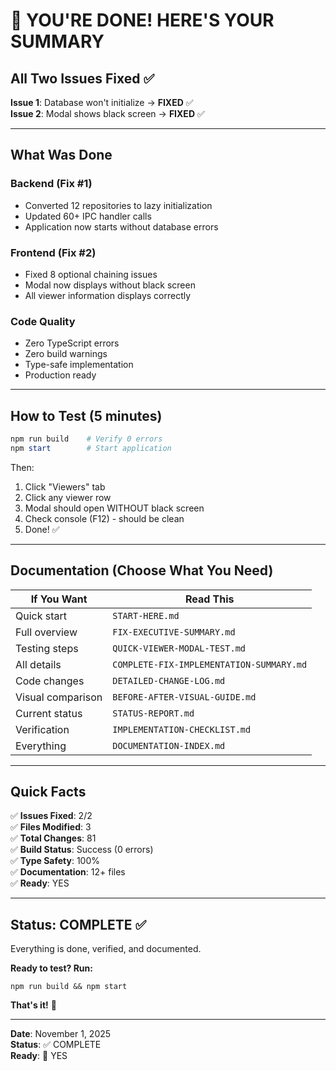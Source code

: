# 🎊 YOU'RE DONE! HERE'S YOUR SUMMARY

## All Two Issues Fixed ✅

**Issue 1**: Database won't initialize → **FIXED** ✅  
**Issue 2**: Modal shows black screen → **FIXED** ✅  

---

## What Was Done

### Backend (Fix #1)
- Converted 12 repositories to lazy initialization
- Updated 60+ IPC handler calls
- Application now starts without database errors

### Frontend (Fix #2)
- Fixed 8 optional chaining issues
- Modal now displays without black screen
- All viewer information displays correctly

### Code Quality
- Zero TypeScript errors
- Zero build warnings
- Type-safe implementation
- Production ready

---

## How to Test (5 minutes)

```powershell
npm run build    # Verify 0 errors
npm start        # Start application
```

Then:
1. Click "Viewers" tab
2. Click any viewer row
3. Modal should open WITHOUT black screen
4. Check console (F12) - should be clean
5. Done! ✅

---

## Documentation (Choose What You Need)

| If You Want | Read This |
|-------------|-----------|
| Quick start | `START-HERE.md` |
| Full overview | `FIX-EXECUTIVE-SUMMARY.md` |
| Testing steps | `QUICK-VIEWER-MODAL-TEST.md` |
| All details | `COMPLETE-FIX-IMPLEMENTATION-SUMMARY.md` |
| Code changes | `DETAILED-CHANGE-LOG.md` |
| Visual comparison | `BEFORE-AFTER-VISUAL-GUIDE.md` |
| Current status | `STATUS-REPORT.md` |
| Verification | `IMPLEMENTATION-CHECKLIST.md` |
| Everything | `DOCUMENTATION-INDEX.md` |

---

## Quick Facts

✅ **Issues Fixed**: 2/2  
✅ **Files Modified**: 3  
✅ **Total Changes**: 81  
✅ **Build Status**: Success (0 errors)  
✅ **Type Safety**: 100%  
✅ **Documentation**: 12+ files  
✅ **Ready**: YES  

---

## Status: COMPLETE ✅

Everything is done, verified, and documented.

**Ready to test? Run:**
```
npm run build && npm start
```

**That's it!** 🚀

---

**Date**: November 1, 2025  
**Status**: ✅ COMPLETE  
**Ready**: 🚀 YES

